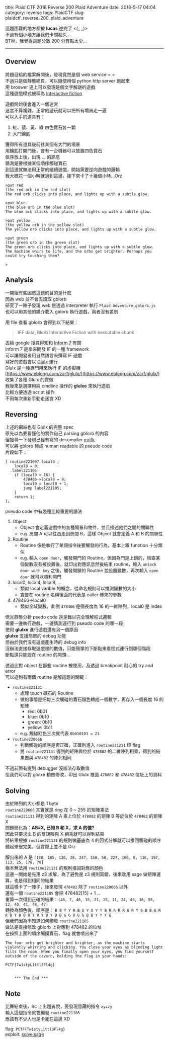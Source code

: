 title: Plaid CTF 2018 Reverse 200 Plaid Adventure
date: 2018-5-17 04:04
category: reverse
tags: PlaidCTF
slug: plaidctf_reverse_200_plaid_adventure

這題困難的地方都被 **lucas** 逆完了 <(\_ \_)>  
不過有個小地方讓我們卡關超久...  
BTW，我覺得這題分數 200 分有點太少...  

* * *

## Overview

將題目給的檔案解開後，發現竟然是個 web service = =  
不過只是個靜態網頁，可以隨便用個 python http server 跑起來  
用 broswer 連上可以發現是個文字解謎的遊戲  
這種遊戲模式被稱為 [Interactive fiction](https://en.wikipedia.org/wiki/Interactive_fiction)  

遊戲開始後會進入一個迷宮  
迷宮不算複雜，正常的遊玩就可以把所有場景走一遍  
可以入手的道具有：

1. 紅、藍、黃、綠 四色寶石各一顆
2. 大門鑰匙

獲得所有道具後前往某個有大門的場景  
用鑰匙打開門後，會有一台機器可以放置四色寶石  
依序放上後，出現 ... 的訊息  
猜測是要根據某個順序觸碰寶石  
到這邊就無法用正常的繼續遊戲，開始需要逆向遊戲的邏輯  
我大概花一個小時就過到這邊，接下來卡了十幾個小時...Orz  

```
>put red
(the red orb in the red slot)
The red orb clicks into place, and lights up with a subtle glow.

>put blue
(the blue orb in the blue slot)
The blue orb clicks into place, and lights up with a subtle glow.

>put yellow
(the yellow orb in the yellow slot)
The yellow orb clicks into place, and lights up with a subtle glow.

>put green
(the green orb in the green slot)
The green orb clicks into place, and lights up with a subtle glow.
The machine whirs to life, and the orbs get brighter. Perhaps you could try touching them?

> 
```

## Analysis

一開始有些困惑這題的目的是什麼  
因為 web 並不會去讀取 gblorb  
研究了一陣子發現 web 是透過 interpreter 執行 `Plaid Adventure.gblorb.js`  
也可以用其他的媒介載入 gblorb 執行遊戲，兩者沒有差別  

用 file 查看 gblorb 會得到以下結果：
> IFF data, Blorb Interactive Fiction with executable chunk

丟給 google 搜尋得知和 [Inform 7](https://en.wikipedia.org/wiki/Inform#Inform_7) 有關  
Inform 7 是拿來開發 IF 的一種 framework  
可以讓開發者用自然語言來撰寫 IF 遊戲   
寫好的遊戲會以 [Glulx](https://en.wikipedia.org/wiki/Glulx) 運行   
Glulx 是一種專門用來執行 IF 的虛擬機  
[https://www.eblong.com/zarf/glulx/](https://www.eblong.com/zarf/glulx/) 收集了各種 Glulx 的實做  
我後來是選擇用純 cmdline 操作的 **glulxe** 來執行遊戲  
比較方便透過 script 操作  
不用每次重新手動走迷宮 XD  

## Reversing

上述的網站也有 Glulx 的完整 spec  
原先以為要看懂他的實作自己 parsing gblorb 的內容  
但搜尋一下發現已經有寫的 decompiler [mrifk](https://hackage.haskell.org/package/mrifk)   
可以將 gblorb 轉成 human readable 的 pseudo code  
片段如下：

```
[ routine221097 local0 ;
    local0 = 0;
  .label221105:
    if (local0 < 16) {
        478466->local0 = 0;
        local0 = local0 + 1;
        jump label221105;
    }
    return 1;
];

```

pseudo code 中有幾種比較重要的語法

1. Object
    - Object 會定義遊戲中的各種場景和物件，並且描述他們之間的關聯性
    - e.g. 房間 A 可以往西走到房間 B，這樣 Object 就會定義 A 和 B 的關聯性
2. Routine
    - Routine 像是執行了某個指令後要觸發的行為，基本上跟 function 十分類似
    - e.g. 輸入 `open door`，觸發開門的 Routine，但因為門是上鎖的，檢查某個變數沒有被設置後，就印出對應訊息然後結束 routine，輸入 `unlock door with key` 之後，觸發開鎖的 Routine 並設置變數，再次輸入 `open door` 就可以順利開門
3. local0, local4, local8, ...
    - 類似 local varible 的概念，從命名規則可以推測變數的大小
    - 宣告在 routine 名稱後面的代表是 caller 傳來的參數
4. 478466->local0
    - 類似全域變數，此例 `478466` 是個長度為 16 的一維陣列，local0 是 index


但光靜態分析 psedo code 還是難以完全理解程式邏輯  
需要一邊執行遊戲，一邊猜測運行到 pseudo code 的哪一段  
使用 **glulxe** 進行遊戲還有另一個原因  
**glulxe** 支援簡單的 debug 功能  
但由於我們沒有遊戲產生時的 debug info  
沒辦法直接存取遊戲裡的數值，只能簡單的下斷點來看程式運行到哪個階段  
斷點還只能設在 routine 的開頭...  

透過比對 object 在那些 routine 被使用，及透過 breakpoint 耐心的 try and error  
可以追到有兩個 routine 是解這題的關鍵：

- `routine221131`
    - 處理 touch 礦石的 Routine
    - 做的事情是把每三次觸碰的寶石顏色轉成一個數字，再存入一個長度 16 的矩陣
        - red: 0b01
        - blue: 0b10
        - green: 0b10
        - yellow: 0b11
    - e.g. 觸碰紅色三次就代表 `0b010101 = 21`
- `routine220666`
    - 判斷觸碰的順序是否正確，正確則進入 `routine221211` 印 flag
    - 將 `routine221131` 得到的矩陣與位於 `478802` 的二維陣列相乘，得到的結果要與 `478482` 的陣列相同

不過前面有提到 debugger 沒辦法存取數值  
但我們可以對 glulxe 稍做修改，印出 Glulx 裡面 `478802` 和 `478482` 位址上的資料  

## Solving

由於陣列的大小都是 1 byte  
`routine220666` 其實就是 ring 在 0 ~ 255 的矩陣乘法  
`routine221131` 得到的矩陣 A 乘上位於 `478802` 的矩陣 B 等於位於 `478482` 的矩陣 X  
問題簡化為：**AB=X, 已知 B 和 X，求 A 的值?**  
因此只要求出 B 的反矩陣與 X 相乘就可以得到結果  
將結果根據 `routine221131` 的規則做基底為 4 的因式分解就可以推回觸碰的順序  
聽起來很完美，但實際上並不是 Orz  

解出來的 A 是 `[188, 185, 130, 28, 247, 150, 58, 227, 106, 0, 116, 197, 113, 25, 178, 70]`  
根本無法用 `routine221131` 的規則推回對應的顏色  
這邊一開始是先用 z3 求解，為了避免是 z3 規則寫錯，後來改用 sage 做矩陣運算，也是得到相同的結果  
就這樣卡了一陣子，後來發現 `478482` 除了 `routine220666` 以外  
還有一個 `routine221185` 會把 478482[15] + 1 ...  
重算一次得到正確的結果：`[48, 7, 46, 15, 21, 25, 11, 24, 49, 16, 55, 12, 40, 41, 48, 47]`  
轉換為顏色後，順序是：
`B B Y Y R B G Y G Y Y B R R R R G R Y G B B G R R B Y B B R Y R Y B Y B B G G R G G B B Y Y Y G`  
但我們因為不知道如何觸發 `routine221185`  
做法是直接修改 gblorb 上對應到 478482 的位址  
在按照上面的順序觸摸寶石，flag 就會噴出來了  

```
The four orbs get brighter and brighter, as the machine starts violently whirring and clicking. You close your eyes as blinding light fills the room. When you finally open your eyes, you find yourself outside of the cavern, holding the flag in your hands:

PCTF{Tw1styL1ttl3Fl4g}


    *** The End ***
```

## Note

比賽結束後，irc 上出題者說，要發現隱藏的指令 `xyzzy`  
輸入這個指令就會觸發 `routine221185`  
應該有不少人也是卡死在這邊 XD  


flag: `PCTF{Tw1styL1ttl3Fl4g}`  
exploit: [solve.sage]({filename}/exp/plaid-adventure.sage)  
